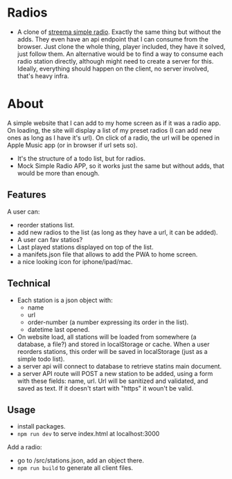 # Radios

- A clone of [streema simple radio](https://streema.com/). Exactly the same thing but without the adds. They even have an api endpoint that I can consume from the browser. Just clone the whole thing, player included, they have it solved, just follow them. An alternative would be to find a way to consume each radio station directly, although might need to create a server for this. Ideally, everything should happen on the client, no server involved, that's heavy infra.

# About
A simple website that I can add to my home screen as if it was a radio app. On loading, the site will display a list of my preset radios (I can add new ones as long as I have it's url). On click of a radio, the url will be opened in Apple Music app (or in browser if url sets so).
- It's the structure of a todo list, but for radios.
- Mock Simple Radio APP, so it works just the same but without adds, that would be more than enough.

## Features
A user can:
- reorder stations list.
- add new radios to the list (as long as they have a url, it can be added).
- A user can fav statios?
- Last played stations displayed on top of the list.
- a manifets.json file that allows to add the PWA to home screen.
- a nice looking icon for iphone/ipad/mac.

## Technical
- Each station is a json object with:
    - name
    - url
    - order-number (a number expressing its order in the list).
    - datetime last opened.
- On website load, all stations will be loaded from somewhere (a database, a file?) and stored in localStorage or cache. When a user reorders stations, this order will be saved in localStorage (just as a simple todo list).
- a server api will connect to database to retrieve statins main document.
- a server API route will POST a new station to be added, using a form with these fields: name, url. Url will be sanitized and validated, and saved as text. If it doesn't start with "https" it woun't be valid.

## Usage

- install packages.
- `npm run dev` to serve index.html at localhost:3000

Add a radio:
- go to /src/stations.json, add an object there.
- `npm run build` to generate all client files.
